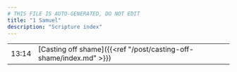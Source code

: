 ```yaml
---
# THIS FILE IS AUTO-GENERATED, DO NOT EDIT
title: "1 Samuel"
description: "Scripture index"
---
```


|  |  |
| --- | --- |
| 13:14 | [Casting off shame]({{<ref "/post/casting-off-shame/index.md" >}}) |
